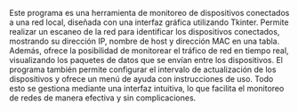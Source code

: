 Este programa es una herramienta de monitoreo de dispositivos conectados a una red local, diseñada con una interfaz gráfica 
utilizando Tkinter. Permite realizar un escaneo de la red para identificar los dispositivos conectados, mostrando su dirección IP, nombre de host y 
dirección MAC en una tabla. Además, ofrece la posibilidad de monitorear el tráfico de red en tiempo real, visualizando los paquetes de datos 
que se envían entre los dispositivos. El programa también permite configurar el intervalo de actualización de los dispositivos y ofrece un menú de 
ayuda con instrucciones de uso. Todo esto se gestiona mediante una interfaz intuitiva, lo que facilita el monitoreo de redes de manera efectiva y sin complicaciones.
